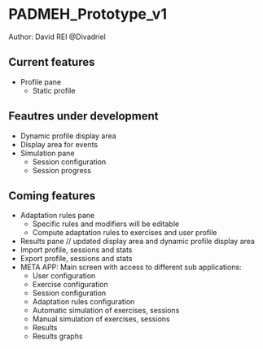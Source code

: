 # PADMEH_Prototype_v1
Author: David REI @Divadriel

## Current features
* Profile pane
  * Static profile
  
## Feautres under development
* Dynamic profile display area
* Display area for events
* Simulation pane
  * Session configuration
  * Session progress

## Coming features
* Adaptation rules pane
  * Specific rules and modifiers will be editable
  * Compute adaptation rules to exercises and user profile
* Results pane // updated display area and dynamic profile display area
* Import profile, sessions and stats
* Export profile, sessions and stats
* META APP: Main screen with access to different sub applications:
  * User configuration
  * Exercise configuration
  * Session configuration
  * Adaptation rules configuration
  * Automatic simulation of exercises, sessions
  * Manual simulation of exercises, sessions
  * Results
  * Results graphs
  
